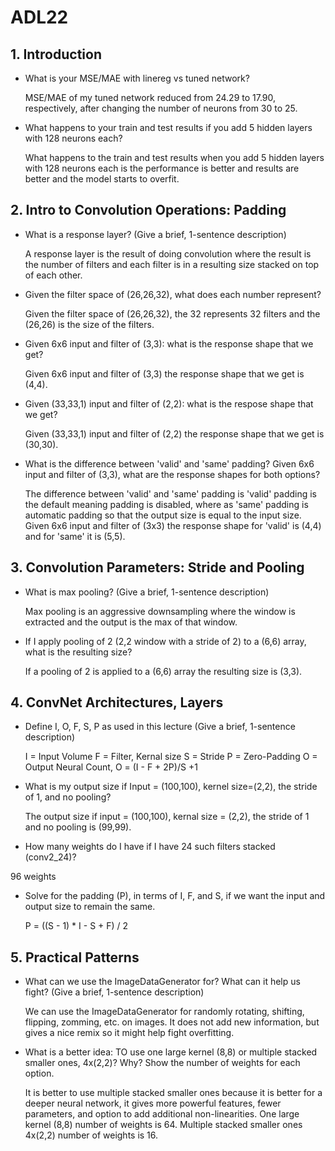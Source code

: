 # ADL22

## 1. Introduction

- What is your MSE/MAE with linereg vs tuned network?

  MSE/MAE of my tuned network reduced from 24.29 to 17.90, respectively, after changing the number of neurons from 30 to 25.
  

- What happens to your train and test results if you add 5 hidden layers with 128 neurons each?

  What happens to the train and test results when you add 5 hidden layers with 128 neurons each is the performance is better and results are better and the model starts to overfit.
  

## 2. Intro to Convolution Operations: Padding

- What is a response layer? (Give a brief, 1-sentence description)

  A response layer is the result of doing convolution where the result is the number of filters and each filter is in a resulting size stacked on top of each other.
  

- Given the filter space of (26,26,32), what does each number represent?

  Given the filter space of (26,26,32), the 32 represents 32 filters and the (26,26) is the size of the filters.
  

- Given 6x6 input and filter of (3,3): what is the response shape that we get?

  Given 6x6 input and filter of (3,3) the response shape that we get is (4,4).
  

- Given (33,33,1) input and filter of (2,2): what is the respose shape that we get?

  Given (33,33,1) input and filter of (2,2) the response shape that we get is (30,30).
  

- What is the difference between 'valid' and 'same' padding? Given 6x6 input and filter of (3,3), what are the response shapes for both options?

  The difference between 'valid' and 'same' padding is 'valid' padding is the default meaning padding is disabled, where as 'same' padding is automatic padding so that the output size is equal to the input size. Given 6x6 input and filter of (3x3) the response shape for 'valid' is (4,4) and for 'same' it is (5,5).


## 3. Convolution Parameters: Stride and Pooling

- What is max pooling? (Give a brief, 1-sentence description)

  Max pooling is an aggressive downsampling where the window is extracted and the output is the max of that window.

- If I apply pooling of 2 (2,2 window with a stride of 2) to a (6,6) array, what is the resulting size?

  If a pooling of 2 is applied to a (6,6) array the resulting size is (3,3).

## 4. ConvNet Architectures, Layers

- Define I, O, F, S, P as used in this lecture (Give a brief, 1-sentence description)

  I = Input Volume
  F = Filter, Kernal size
  S = Stride
  P = Zero-Padding
  O = Output Neural Count, O = (I - F + 2P)/S +1

- What is my output size if Input = (100,100), kernel size=(2,2), the stride of 1, and no pooling?

  The output size if input = (100,100), kernal size = (2,2), the stride of 1 and no pooling is (99,99).

- How many weights do I have if I have 24 such filters stacked (conv2_24)?

 96 weights 

- Solve for the padding (P), in terms of I, F, and S, if we want the input and output size to remain the same.

  P = ((S - 1) * I - S + F) / 2


## 5. Practical Patterns

- What can we use the ImageDataGenerator for? What can it help us fight? (Give a brief, 1-sentence description)

  We can use the ImageDataGenerator for randomly rotating, shifting, flipping, zomming, etc. on images. It does not add new information, but gives a nice remix so it might help fight overfitting.

- What is a better idea: TO use one large kernel (8,8) or multiple stacked smaller ones, 4x(2,2)? Why? Show the number of weights for each option.

  It is better to use multiple stacked smaller ones because it is better for a deeper neural network, it gives more powerful features, fewer parameters, and option to add additional non-linearities. One large kernel (8,8) number of weights is 64. Multiple stacked smaller ones 4x(2,2) number of weights is 16. 

